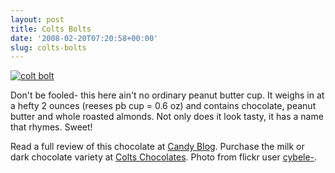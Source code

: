 ```yaml
---
layout: post
title: Colts Bolts
date: '2008-02-20T07:20:58+00:00'
slug: colts-bolts
---
```

<a href="http://www.flickr.com/photos/typetive/2217458467/"><img src="http://farm3.static.flickr.com/2181/2217458467_c5001b5978.jpg?v=0" alt="colt bolt" /></a>

Don't be fooled- this here ain't no ordinary peanut butter cup. It weighs in at a hefty 2 ounces (reeses pb cup = 0.6 oz) and contains chocolate, peanut butter and whole roasted almonds. Not only does it look tasty, it has a name that rhymes. Sweet!

Read a full review of this chocolate at <a href="http://www.typetive.com/candyblog/item/colts_bolts/">Candy Blog</a>. Purchase the milk or dark chocolate variety at <a href="http://www.coltschocolates.com/Products.html">Colts Chocolates</a>. Photo from flickr user <a href="http://www.flickr.com/photos/typetive/2217458467/">cybele-</a>.
